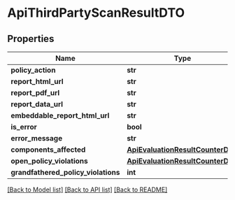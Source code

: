 # ApiThirdPartyScanResultDTO

## Properties

| Name                                | Type                                                                  | Description | Notes      |
| ----------------------------------- | --------------------------------------------------------------------- | ----------- | ---------- |
| **policy_action**                   | **str**                                                               |             | [optional] |
| **report_html_url**                 | **str**                                                               |             | [optional] |
| **report_pdf_url**                  | **str**                                                               |             | [optional] |
| **report_data_url**                 | **str**                                                               |             | [optional] |
| **embeddable_report_html_url**      | **str**                                                               |             | [optional] |
| **is_error**                        | **bool**                                                              |             | [optional] |
| **error_message**                   | **str**                                                               |             | [optional] |
| **components_affected**             | [**ApiEvaluationResultCounterDTO**](ApiEvaluationResultCounterDTO.md) |             | [optional] |
| **open_policy_violations**          | [**ApiEvaluationResultCounterDTO**](ApiEvaluationResultCounterDTO.md) |             | [optional] |
| **grandfathered_policy_violations** | **int**                                                               |             | [optional] |

[[Back to Model list]](../README.md#documentation-for-models) [[Back to API list]](../README.md#documentation-for-api-endpoints) [[Back to README]](../README.md)
